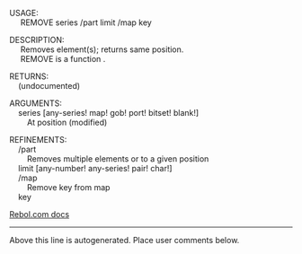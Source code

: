 USAGE:  
&nbsp;&nbsp;&nbsp;&nbsp;&nbsp;REMOVE&nbsp;series&nbsp;/part&nbsp;limit&nbsp;/map&nbsp;key  
  
DESCRIPTION:  
&nbsp;&nbsp;&nbsp;&nbsp;&nbsp;Removes&nbsp;element(s);&nbsp;returns&nbsp;same&nbsp;position.  
&nbsp;&nbsp;&nbsp;&nbsp;&nbsp;REMOVE&nbsp;is&nbsp;a&nbsp;function&nbsp;.  
  
RETURNS:  
&nbsp;&nbsp;&nbsp;&nbsp;(undocumented)  
  
ARGUMENTS:  
&nbsp;&nbsp;&nbsp;&nbsp;series&nbsp;[any-series!&nbsp;map!&nbsp;gob!&nbsp;port!&nbsp;bitset!&nbsp;blank!]  
&nbsp;&nbsp;&nbsp;&nbsp;&nbsp;&nbsp;&nbsp;&nbsp;At&nbsp;position&nbsp;(modified)  
  
REFINEMENTS:  
&nbsp;&nbsp;&nbsp;&nbsp;/part  
&nbsp;&nbsp;&nbsp;&nbsp;&nbsp;&nbsp;&nbsp;&nbsp;Removes&nbsp;multiple&nbsp;elements&nbsp;or&nbsp;to&nbsp;a&nbsp;given&nbsp;position  
&nbsp;&nbsp;&nbsp;&nbsp;limit&nbsp;[any-number!&nbsp;any-series!&nbsp;pair!&nbsp;char!]  
&nbsp;&nbsp;&nbsp;&nbsp;/map  
&nbsp;&nbsp;&nbsp;&nbsp;&nbsp;&nbsp;&nbsp;&nbsp;Remove&nbsp;key&nbsp;from&nbsp;map  
&nbsp;&nbsp;&nbsp;&nbsp;key  

[Rebol.com docs](http://www.rebol.com/r3/docs/functions/remove.html)
___
Above this line is autogenerated. Place user comments below.